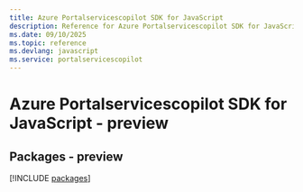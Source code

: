 ```yaml
---
title: Azure Portalservicescopilot SDK for JavaScript
description: Reference for Azure Portalservicescopilot SDK for JavaScript
ms.date: 09/10/2025
ms.topic: reference
ms.devlang: javascript
ms.service: portalservicescopilot
---
```

# Azure Portalservicescopilot SDK for JavaScript - preview
## Packages - preview
[!INCLUDE [packages](portalservicescopilot-index.md)]